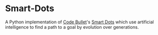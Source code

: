 # Smart-Dots

A Python implementation of [Code Bullet](https://www.youtube.com/CodeBullet)'s [Smart Dots](https://youtu.be/BOZfhUcNiqk) which use artificial intelligence to find a path to a goal by evolution over generations.
